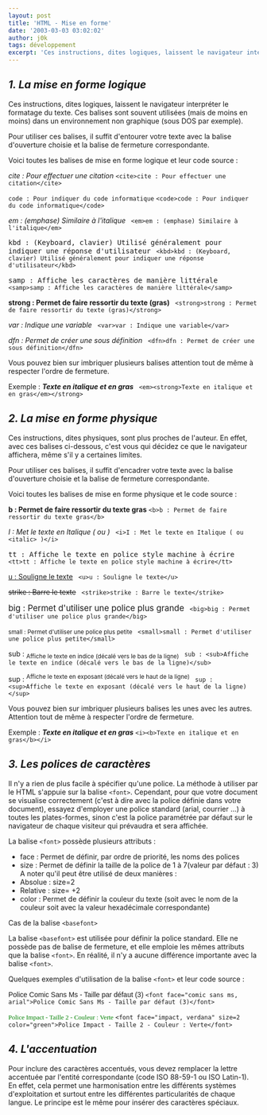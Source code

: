 ```yaml
---
layout: post
title: 'HTML - Mise en forme'
date: '2003-03-03 03:02:02'
author: j0k
tags: développement
excerpt: 'Ces instructions, dites logiques, laissent le navigateur interpréter le formatage du texte. Ces balises sont souvent utilisées (mais de moins en moins) dans un environnement non graphique (sous DOS par exemple).'
---
```


## _1. La mise en forme logique_

Ces instructions, dites logiques, laissent le navigateur interpréter le formatage du texte. Ces balises sont souvent utilisées (mais de moins en moins) dans un environnement non graphique (sous DOS par exemple).

  Pour utiliser ces balises, il suffit d'entourer votre texte avec la balise d'ouverture choisie et la balise de fermeture correspondante.

  Voici toutes les balises de mise en forme logique et leur code source :

  <cite>cite : Pour effectuer une citation</cite>
`<cite>cite : Pour effectuer une citation</cite>`

  <code>code : Pour indiquer du code informatique</code>
 `<code>code : Pour indiquer du code informatique</code>`

  <em>em : (emphase) Similaire à l'italique</em>
` <em>em : (emphase) Similaire à l'italique</em>`

  <kbd>kbd : (Keyboard, clavier) Utilisé généralement pour indiquer une réponse d'utilisateur</kbd>
` <kbd>kbd : (Keyboard, clavier) Utilisé généralement pour indiquer une réponse d'utilisateur</kbd>`

  <samp>samp : Affiche les caractères de manière littérale</samp>
` <samp>samp : Affiche les caractères de manière littérale</samp>`

  <strong>strong : Permet de faire ressortir du texte (gras)</strong>
` <strong>strong : Permet de faire ressortir du texte (gras)</strong>`

  <var>var : Indique une variable</var>
` <var>var : Indique une variable</var>`

  <dfn>dfn : Permet de créer une sous définition</dfn>
` <dfn>dfn : Permet de créer une sous définition</dfn>`

  Vous pouvez bien sur imbriquer plusieurs balises attention tout de même à respecter l'ordre de fermeture.

Exemple : <em><strong>Texte en italique et en gras</em></strong>
` <em><strong>Texte en italique et en gras</em></strong>`

##  _2. La mise en forme physique_

 Ces instructions, dites physiques, sont plus proches de l'auteur. En effet, avec ces balises ci-dessous, c'est vous qui décidez ce que le navigateur affichera, même s'il y a certaines limites.

  Pour utiliser ces balises, il suffit d'encadrer votre texte avec la balise d'ouverture choisie et la balise de fermeture correspondante.

  Voici toutes les balises de mise en forme physique et le code source :

  <b>b : Permet de faire ressortir du texte gras</b>
 `<b>b : Permet de faire ressortir du texte gras</b>`

  <i>I : Met le texte en Italique ( ou <italic> )</i>
` <i>I : Met le texte en Italique ( ou <italic> )</i>`

  <tt>tt : Affiche le texte en police style machine à écrire</tt>
` <tt>tt : Affiche le texte en police style machine à écrire</tt>`

  <u>u : Souligne le texte</u>
` <u>u : Souligne le texte</u>`

  <strike>strike : Barre le texte</strike>
` <strike>strike : Barre le texte</strike>`

  <big>big : Permet d'utiliser une police plus grande</big>
` <big>big : Permet d'utiliser une police plus grande</big>`

  <small>small : Permet d'utiliser une police plus petite</small>
` <small>small : Permet d'utiliser une police plus petite</small>`

  sub : <sub>Affiche le texte en indice (décalé vers le bas de la ligne)</sub>
` sub : <sub>Affiche le texte en indice (décalé vers le bas de la ligne)</sub>`

  sup : <sup>Affiche le texte en exposant (décalé vers le haut de la ligne)</sup>
` sup : <sup>Affiche le texte en exposant (décalé vers le haut de la ligne)</sup>`

  Vous pouvez bien sur imbriquer plusieurs balises les unes avec les autres. Attention tout de même à respecter l'ordre de fermeture.

Exemple : <i><b>Texte en italique et en gras</b></i>
` <i><b>Texte en italique et en gras</b></i> `

##  _3. Les polices de caractères_

 Il n'y a rien de plus facile à spécifier qu'une police. La méthode à utiliser par le HTML s'appuie sur la balise `<font>`.
Cependant, pour que votre document se visualise correctement (c'est à dire avec la police définie dans votre document), essayez d'employer une police standard (arial, courrier ...) à toutes les plates-formes, sinon c'est la police paramétrée par défaut sur le navigateur de chaque visiteur qui prévaudra et sera affichée.

  La balise `<font>` possède plusieurs attributs :

 - face : Permet de définir, par ordre de priorité, les noms des polices
 - size : Permet de définir la taille de la police de 1 à 7(valeur par défaut : 3)
  A noter qu'il peut être utilisé de deux manières :
 - Absolue : size=2
 - Relative : size= +2
 - color : Permet de définir la couleur du texte (soit avec le nom de la couleur soit avec la valeur hexadécimale correspondante)

  Cas de la balise `<basefont>`

 La balise `<basefont>` est utilisée pour définir la police standard. Elle ne possède pas de balise de fermeture, et elle emploie les mêmes attributs que la balise `<font>`. En réalité, il n'y a aucune différence importante avec la balise `<font>`.

  Quelques exemples d'utilisation de la balise `<font>` et leur code source :

  <font face="comic sans ms, arial">Police Comic Sans Ms - Taille par défaut (3)</font>
 `<font face="comic sans ms, arial">Police Comic Sans Ms - Taille par défaut (3)</font>`

  <font face="impact, verdana" size=2 color="green">Police Impact - Taille 2 - Couleur : Verte</font>
 `<font face="impact, verdana" size=2 color="green">Police Impact - Taille 2 - Couleur : Verte</font>`

##  _4. L'accentuation_

 Pour inclure des caractères accentués, vous devez remplacer la lettre accentuée par l'entité correspondante (code ISO 88-59-1 ou ISO Latin-1). En effet, cela permet une harmonisation entre les différents systèmes d'exploitation et surtout entre les différentes particularités de chaque langue. Le principe est le même pour insérer des caractères spéciaux.
